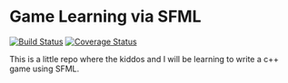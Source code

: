 # Game Learning via SFML

[![Build Status](https://travis-ci.org/Myoldmopar/SFMLGame.svg?branch=master)](https://travis-ci.org/Myoldmopar/SFMLGame)
[![Coverage Status](https://coveralls.io/repos/github/Myoldmopar/SFMLGame/badge.svg?branch=master)](https://coveralls.io/github/Myoldmopar/SFMLGame?branch=master)

This is a little repo where the kiddos and I will be learning to write a c++ game using SFML.

